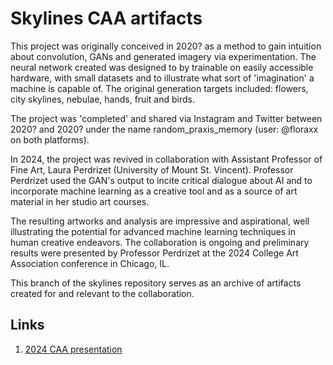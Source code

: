 # Skylines CAA artifacts

This project was originally conceived in 2020? as a method to gain intuition about convolution, GANs and generated imagery via experimentation. The neural network created was designed to by trainable on easily accessible hardware, with small datasets and to illustrate what sort of 'imagination' a machine is capable of. The original generation targets included: flowers, city skylines, nebulae, hands, fruit and birds.

The project was 'completed' and shared via Instagram and Twitter between 2020? and 2020? under the name random_praxis_memory (user: @floraxx on both platforms).

In 2024, the project was revived in collaboration with Assistant Professor of Fine Art, Laura Perdrizet (University of Mount St. Vincent). Professor Perdrizet used the GAN's output to incite critical dialogue about AI and to incorporate machine learning as a creative tool and as a source of art material in her studio art courses.

The resulting artworks and analysis are impressive and aspirational, well illustrating the potential for advanced machine learning techniques in human creative endeavors. The collaboration is ongoing and preliminary results were presented by Professor Perdrizet at the 2024 College Art Association conference in Chicago, IL.

This branch of the skylines repository serves as an archive of artifacts created for and relevant to the collaboration.

## Links

1. [2024 CAA presentation](http://www.lauraelaynemiller.com/research)